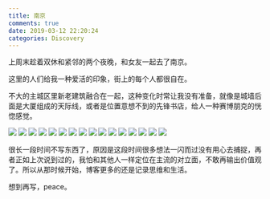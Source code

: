 ```yaml
---
title: 南京
comments: true
date: 2019-03-12 22:20:24
categories: Discovery
---
```


上周末趁着双休和紧邻的两个夜晚，和女友一起去了南京。

这里的人们给我一种爱活的印象，街上的每个人都很自在。

不大的主城区里新老建筑融合在一起，这种变化时常让我没有准备，就像是城墙后面是大厦组成的天际线，或者是位置意想不到的先锋书店，给人一种赛博朋克的恍惚感觉。

![](https://cdn.jsdelivr.net/gh/gaoryrt/f/1636524330578-0.webp)
![](https://cdn.jsdelivr.net/gh/gaoryrt/f/1636524330578-1.webp)
![](https://cdn.jsdelivr.net/gh/gaoryrt/f/1636524330578-2.webp)
![](https://cdn.jsdelivr.net/gh/gaoryrt/f/1636524330578-3.webp)
![](https://cdn.jsdelivr.net/gh/gaoryrt/f/1636524330578-4.webp)
![](https://cdn.jsdelivr.net/gh/gaoryrt/f/1636524330578-5.webp)
![](https://cdn.jsdelivr.net/gh/gaoryrt/f/1636524330578-6.webp)
![](https://cdn.jsdelivr.net/gh/gaoryrt/f/1636524330578-7.webp)
![](https://cdn.jsdelivr.net/gh/gaoryrt/f/1636524330578-8.webp)
![](https://cdn.jsdelivr.net/gh/gaoryrt/f/1636524330578-9.webp)
![](https://cdn.jsdelivr.net/gh/gaoryrt/f/1636524330578-a.webp)
![](https://cdn.jsdelivr.net/gh/gaoryrt/f/1636524330578-b.webp)
![](https://cdn.jsdelivr.net/gh/gaoryrt/f/1636524330578-c.webp)
![](https://cdn.jsdelivr.net/gh/gaoryrt/f/1636524330578-d.webp)
![](https://cdn.jsdelivr.net/gh/gaoryrt/f/1636524330578-e.webp)
![](https://cdn.jsdelivr.net/gh/gaoryrt/f/1636524330578-f.webp)

很长一段时间不写东西了，原因是这段时间很多想法一闪而过没有用心去捕捉，再者正如上次说到过的，我怕和其他人一样定位在主流的对立面，不敢再输出价值观了。所以从那时候开始，博客更多的还是记录思维和生活。

想到再写，peace。
